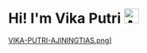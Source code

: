 # Hi! I'm Vika Putri <img src="https://raw.githubusercontent.com/Tarikul-Islam-Anik/Animated-Fluent-Emojis/master/Emojis/Smilies/Alien%20Monster.png" alt="Alien Monster" width="30" height="30" />
<a href="https://github.com/Vikapat">[VIKA-PUTRI-AJININGTIAS.png](https://i.postimg.cc/sg7JW2z8/VIKA-PUTRI-AJININGTIAS.png)]</a>
